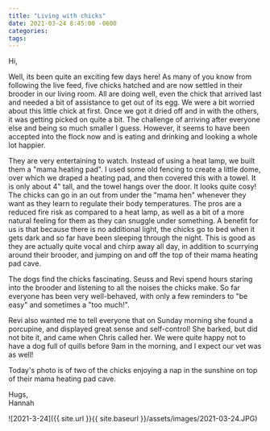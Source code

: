 ```yaml
---
title: "Living with chicks"
date: 2021-03-24 8:45:00 -0600
categories:
tags:
---
```


Hi,

Well, its been quite an exciting few days here! As many of you know from following the live feed, five chicks hatched and are now settled in their brooder in our living room. All are doing well, even the chick that arrived last and needed a bit of assistance to get out of its egg. We were a bit worried about this little chick at first. Once we got it dried off and in with the others, it was getting picked on quite a bit. The challenge of arriving after everyone else and being so much smaller I guess. However, it seems to have been accepted into the flock now and is eating and drinking and looking a whole lot happier. 

They are very entertaining to watch. Instead of using a heat lamp, we built them a "mama heating pad". I used some old fencing to create a little dome, over which we draped a heating pad, and then covered this with a towel. It is only about 4" tall, and the towel hangs over the door. It looks quite cosy! The chicks can go in an out from under the "mama hen" whenever they want as they learn to regulate their body temperatures. The pros are a reduced fire risk as compared to a heat lamp, as well as a bit of a more natural feeling for them as they can snuggle under something. A benefit for us is that because there is no additional light, the chicks go to bed when it gets dark and so far have been sleeping through the night. This is good as they are actually quite vocal and chirp away all day, in addition to scurrying around their brooder, and jumping on and off the top of their mama heating pad cave.

The dogs find the chicks fascinating. Seuss and Revi spend hours staring into the brooder and listening to all the noises the chicks make. So far everyone has been very well-behaved, with only a few reminders to "be easy" and sometimes a "too much!".

Revi also wanted me to tell everyone that on Sunday morning she found a porcupine, and displayed great sense and self-control! She barked, but did not bite it, and came when Chris called her. We were quite happy not to have a dog full of quills before 9am in the morning, and I expect our vet was as well!

Today's photo is of two of the chicks enjoying a nap in the sunshine on top of their mama heating pad cave.

Hugs,<br />
Hannah

![2021-3-24]({{ site.url }}{{ site.baseurl }}/assets/images/2021-03-24.JPG)